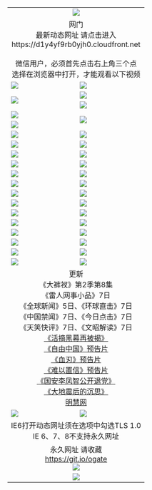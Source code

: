 ﻿<table>
  <tr></tr>
  <tr><td colspan=2 align=center><img src="https://cloud.githubusercontent.com/assets/11880933/13434984/f430fae2-e012-11e5-814f-c2df1e82b247.jpg" /></td></tr>
  <tr><td colspan=2 align=center>网门<br>最新动态网址 请点击进入
<br>https://d1y4yf9rb0yjh0.cloudfront.net
      <br><br>微信用户，必须首先点击右上角三个点<br>选择在浏览器中打开，才能观看以下视频</td>
  </tr>
  <tr>
    <td><a href="https://d1y4yf9rb0yjh0.cloudfront.net/ogNice.aspx" target="_blank"><img src="https://d1y4yf9rb0yjh0.cloudfront.net/Up/0WCYY.jpg" /></a></td>
    <td><a href="https://d1y4yf9rb0yjh0.cloudfront.net/onCO.aspx?ob=600%E4%BA%8B%E7%89%A9&op=%E5%A2%9E%E5%88%A0%E6%94%B9&args=WH1~%23%E7%B1%BB%E5%9E%8B6%E6%96%B0%E9%97%BB%7c%23%E7%B1%BB%E5%9E%8B6%E8%AF%84%E8%AE%BA&mode=" target="_blank"><img src="https://d1y4yf9rb0yjh0.cloudfront.net/Up/0WZTT.jpg" /></a></td> 
  </tr>
  <tr>
    <td rowspan=2><a href="https://d1y4yf9rb0yjh0.cloudfront.net/ogUP.aspx?name=11DKC.mp4&count=T:2,2:8,1:16&from=github" target="_blank"><img src="https://d1y4yf9rb0yjh0.cloudfront.net/Up/11DKC1.jpg" /></a></td> 
    <td><div><a href="https://d1y4yf9rb0yjh0.cloudfront.net/ogUP.aspx?name=LRWS.mp4&count=7B:9,6B:44,5A:10,5B:35,4A:14,4B:19,3A:10,3B:26,2A:16,2B:21,1A:23,1B:29&current=7B:9" target="_blank"><img src="https://d1y4yf9rb0yjh0.cloudfront.net/Up/LRWS.jpg" /></a></td>
   </tr>
  <tr>
    <td><a href="https://d1y4yf9rb0yjh0.cloudfront.net/ogNiceVedio.aspx" target="_blank"><img src="https://d1y4yf9rb0yjh0.cloudfront.net/Up/TGKDY.jpg" /></a></td>
  </tr>
  <tr>
    <td><a href="https://d1y4yf9rb0yjh0.cloudfront.net/ogUP.aspx?name=JQR.mp4&count=2" target="_blank"><img src="https://d1y4yf9rb0yjh0.cloudfront.net/Up/JQR.jpg" /></a></td>   
    <td rowspan=2><a href="https://d1y4yf9rb0yjh0.cloudfront.net/ogUP.aspx?name=JP.mp4&count=9" target="_blank"><img src="https://d1y4yf9rb0yjh0.cloudfront.net/Up/JP.jpg" /></td>
  </tr>
  <tr>
    <td><a href="https://d1y4yf9rb0yjh0.cloudfront.net/ogUP.aspx?name=WH.mp4" target="_blank"><img src="https://d1y4yf9rb0yjh0.cloudfront.net/Up/WH.jpg" /></a></td>
  </tr>
  <tr>
    <td><a href="https://d1y4yf9rb0yjh0.cloudfront.net/ogUP.aspx?name=SSZJ.mp4&count=SP:6,480P:9" target="_blank"><img src="https://d1y4yf9rb0yjh0.cloudfront.net/Up/SSZJ.jpg" /></a></td>
    <td><a href="https://d1y4yf9rb0yjh0.cloudfront.net/ogUP.aspx?name=ZY.mp4&count=2015:16" target="_blank"><img src="https://d1y4yf9rb0yjh0.cloudfront.net/Up/ZY.jpg" /></a</td>
  </tr>
  <tr>
    <td><a href="https://d1y4yf9rb0yjh0.cloudfront.net/ogUP.aspx?name=XTFY.mp4&count=B:2,A:24" target="_blank"><img src="https://d1y4yf9rb0yjh0.cloudfront.net/Up/XTFY.jpg" /></a></td>
    <td><a href="https://d1y4yf9rb0yjh0.cloudfront.net/ogUP.aspx?name=1XQK.mp4&count=13" target="_blank"><img src="https://d1y4yf9rb0yjh0.cloudfront.net/Up/1XQK.jpg" /></a</td>
  </tr>
  <tr>
    <td><a href="https://d1y4yf9rb0yjh0.cloudfront.net/ogUP.aspx?name=1LYF.mp4&count=2" target="_blank"><img src="https://d1y4yf9rb0yjh0.cloudfront.net/Up/1LYF0.jpg" /></a></td>
    <td><a href="https://d1y4yf9rb0yjh0.cloudfront.net/ogUP.aspx?name=1ZGC.mp4&count=6" target="_blank"><img src="https://d1y4yf9rb0yjh0.cloudfront.net/Up/1ZGC0.jpg" /></a></td>
  </tr>
  <tr>
    <td><a href="https://d1y4yf9rb0yjh0.cloudfront.net/ogUP.aspx?name=1ZKM.mp4&count=3&current=3" target="_blank"><img src="https://d1y4yf9rb0yjh0.cloudfront.net/Up/1ZKM0.jpg" /></a></td>  
    <td><a href="https://d1y4yf9rb0yjh0.cloudfront.net/ogUP.aspx?name=1WWY.mp4&count=6&current=6" target="_blank"><img src="https://d1y4yf9rb0yjh0.cloudfront.net/Up/1WWY0.jpg" /></a></td>
  </tr>
  <tr>
    <td><a href="https://d1y4yf9rb0yjh0.cloudfront.net/ogUP.aspx?name=10JGY.mp4&count=3" target="_blank"><img src="https://d1y4yf9rb0yjh0.cloudfront.net/Up/10JGY0.jpg" /></a></td>
    <td><a href="https://d1y4yf9rb0yjh0.cloudfront.net/ogUP.aspx?name=10CYS.mp4&count=2" target="_blank"><img src="https://d1y4yf9rb0yjh0.cloudfront.net/Up/10CYS0.jpg" /></a></td>
  </tr>
  <tr>
    <td><a href="https://d1y4yf9rb0yjh0.cloudfront.net/ogUP.aspx?name=4SQQ.mp4&count=201603:5,201602:20,201601:21&current=201603:5" target="_blank"><img src="https://d1y4yf9rb0yjh0.cloudfront.net/Up/4SQQ0.jpg"/></a></td>
    <td><a href="https://d1y4yf9rb0yjh0.cloudfront.net/ogUP.aspx?name=4SHQ.mp4&count=201603:7,201602:27,201601:28&current=201603:7" target="_blank"><img src="https://d1y4yf9rb0yjh0.cloudfront.net/Up/4SHQ0.jpg"/></a></td>
  </tr>
  <tr>
    <td><a href="https://d1y4yf9rb0yjh0.cloudfront.net/ogUP.aspx?name=4SZG.mp4&count=201603:6,201602:21,201601:23&current=201603:6" target="_blank"><img src="https://d1y4yf9rb0yjh0.cloudfront.net/Up/4SZG0.jpg"/></a></td>
    <td><a href="https://d1y4yf9rb0yjh0.cloudfront.net/ogUP.aspx?name=4SDJ.mp4&count=201603A:6,201603B:4,201602A:24,201602B:7,201601A:48,201601B:6&current=201603A:6" target="_blank"><img src="https://d1y4yf9rb0yjh0.cloudfront.net/Up/4SDJ0.jpg"/></a></td>
  </tr>
  <tr>
    <td><a href="https://d1y4yf9rb0yjh0.cloudfront.net/ogUP.aspx?name=4CTX.mp4&count=201603:2,201602:3,201601:4&current=201603:2" target="_blank"><img src="https://d1y4yf9rb0yjh0.cloudfront.net/Up/4CTX0.jpg"/></a></td>
    <td><a href="https://d1y4yf9rb0yjh0.cloudfront.net/ogUP.aspx?name=4CWZ.mp4&count=201603:1,201602:4,201601:4&current=201603:1" target="_blank"><img src="https://d1y4yf9rb0yjh0.cloudfront.net/Up/4CWZ0.jpg"/></a></td>
  </tr>
  <tr>
    <td><a href="https://d1y4yf9rb0yjh0.cloudfront.net/onUP.aspx?name=https://d2t6x1lwzcff38.cloudfront.net/" target="_blank"><img src="https://d1y4yf9rb0yjh0.cloudfront.net/Up/0DTW.jpg"/></a></td>
    <td><a href="https://d1y4yf9rb0yjh0.cloudfront.net/onUP.aspx?name=https://d240ns8up8earz.cloudfront.net/acenter/" target="_blank"><img src="https://d1y4yf9rb0yjh0.cloudfront.net/Up/0TDW.jpg" /></a></td>
  </tr>
  <tr>
    <td><a href="https://d1y4yf9rb0yjh0.cloudfront.net/onUP.aspx?name=https://d4508d6vomz2p.cloudfront.net/gb/nsc413.htm" target="_blank"><img src="https://d1y4yf9rb0yjh0.cloudfront.net/Up/0DJY.jpg" /></a></td>
    <td><a href="https://d1y4yf9rb0yjh0.cloudfront.net/onUP.aspx?name=https://d3bxwq7vzudb5l.cloudfront.net/xtr/gb/prog204.html" target="_blank"><img src="https://d1y4yf9rb0yjh0.cloudfront.net/Up/0XTR.jpg" /></a></td>
  </tr>
  <tr>
    <td><a href="https://d1y4yf9rb0yjh0.cloudfront.net/onUP.aspx?name=https://d3aj00iefsmfgc.cloudfront.net/" target="_blank"><img src="https://d1y4yf9rb0yjh0.cloudfront.net/Up/0MHW.jpg" /></a></td>
    <td><a href="https://d1y4yf9rb0yjh0.cloudfront.net/onUP.aspx?name=https://d1lcj91uv80klr.cloudfront.net/" target="_blank"><img src="https://d1y4yf9rb0yjh0.cloudfront.net/Up/0ZJW.jpg" /></a></td>
  </tr>
  <tr>
    <td><a href="https://d1y4yf9rb0yjh0.cloudfront.net/ogUP.aspx?name=0FG.zip" target="_blank"><img src="https://d1y4yf9rb0yjh0.cloudfront.net/Up/0FG.jpg" /></a></td>
    <td><a href="https://d1y4yf9rb0yjh0.cloudfront.net/ogUP.aspx?name=0FGA.apk" target="_blank"><img src="https://d1y4yf9rb0yjh0.cloudfront.net/Up/0FGA.jpg" /></a></td>
  </tr>
  <tr>
    <td><a href="https://d1y4yf9rb0yjh0.cloudfront.net/ogUP.aspx?name=0U.zip" target="_blank"><img src="https://d1y4yf9rb0yjh0.cloudfront.net/Up/0U.jpg" /></a></td>
    <td><a href="https://d1y4yf9rb0yjh0.cloudfront.net/ogUP.aspx?name=0UA.apk" target="_blank"><img src="https://d1y4yf9rb0yjh0.cloudfront.net/Up/0UA.jpg" /></a></td>
  </tr>
  <tr>
    <td><a href="https://d1y4yf9rb0yjh0.cloudfront.net/ogUP.aspx?name=0iPPOTV.zip" target="_blank"><img src="https://d1y4yf9rb0yjh0.cloudfront.net/Up/0iPPOTV.jpg" /></a></td>
    <td><a href="https://d1y4yf9rb0yjh0.cloudfront.net/ogUP.aspx?name=0iNTD.apk" target="_blank"><img src="https://d1y4yf9rb0yjh0.cloudfront.net/Up/0iNTD.jpg" /></a></td>
  </tr>
  <tr>
    <td colspan=2 align=center>更新<br>
      《大裤衩》第2季第8集<br>
      《雷人网事小品》7日<br>
      《全球新闻》5日、《环球直击》7日<br>
      《中国禁闻》7日、《今日点击》7日<br>
      《天笑快评》7日、《文昭解读》7日<br>
      <a href="https://d1y4yf9rb0yjh0.cloudfront.net/ogUP.aspx?name=SSZJ480P9.mp4" target="_blank">《活摘黑幕再被揭》</a><br>
      <a href="https://d1y4yf9rb0yjh0.cloudfront.net/ogUP.aspx?name=11ZYZG0.mp4" target="_blank">《自由中国》预告片</a><br>
      <a href="https://d1y4yf9rb0yjh0.cloudfront.net/ogUP.aspx?name=11XR.mp4" target="_blank">《血刃》预告片</a><br>
      <a href="https://d1y4yf9rb0yjh0.cloudfront.net/ogUP.aspx?name=11NYZX.mp4&count=2" target="_blank">《难以置信》预告片</a><br>
      <a href="https://d1y4yf9rb0yjh0.cloudfront.net/ogUP.aspx?name=4LFZ.mp4" target="_blank">《国安李凤智公开退党》</a><br>
      <a href="https://d1y4yf9rb0yjh0.cloudfront.net/ogUP.aspx?name=4DDZHDCS.mp4" target="_blank">《大地震后的沉思》</a><br>
      <a href="https://d1y4yf9rb0yjh0.cloudfront.net/onUP.aspx?name=https://www.minghui.org/" target="_blank">明慧网</a></td>
    </td>
  </tr>
  <tr>
    <td><a href="https://d1y4yf9rb0yjh0.cloudfront.net/ogDY.aspx" target="_blank"><img src="https://d1y4yf9rb0yjh0.cloudfront.net/Up/0FK.jpg" /></a></td>
    <td><a href="https://d1y4yf9rb0yjh0.cloudfront.net/ogST.aspx" target="_blank"><img src="https://d1y4yf9rb0yjh0.cloudfront.net/Up/0ST.jpg" /></a></td> 
  </tr>
  <tr>
    <td colspan=2 align=center>IE6打开动态网址须在选项中勾选TLS 1.0<br/>IE 6、7、8不支持永久网址<br/>
      <!--微信可扫描以下临时二维码<br/>https://bit.ly/1mBQHW8<br/><a href="https://d1y4yf9rb0yjh0.cloudfront.net/Up/0WMGDL3.png" target="_blank"><img src="https://d1y4yf9rb0yjh0.cloudfront.net/Up/0WMGD3.png"/></a><br-->
  </tr>
  <tr>
    <td colspan=2 align=center>永久网址 请收藏<br/><a href="https://git.io/ogate" target="_blank">https://git.io/ogate</a><br/><a href="https://d1y4yf9rb0yjh0.cloudfront.net/Up/0WMGDL2.png" target="_blank"><img src="https://d1y4yf9rb0yjh0.cloudfront.net/Up/0WMGD2.png"/></a></td>
  </tr>
  <tr>
    <td colspan=2 align=center><a href="https://d1y4yf9rb0yjh0.cloudfront.net/ogUP.aspx?name=0oGate.apk" target="_blank"><img src="https://d1y4yf9rb0yjh0.cloudfront.net/Up/0WMAZ.jpg" /></a></td>
  </tr>
  <!--tr>
    <td colspan=2 align=center>可能失效的动态网址
    </td>
  </tr-->
</table>
